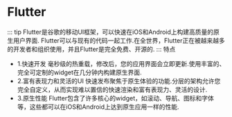 # Flutter

::: tip
 Flutter是谷歌的移动UI框架，可以快速在iOS和Android上构建高质量的原生用户界面. Flutter可以与现有的代码一起工作.在全世界，Flutter正在被越来越多的开发者和组织使用，并且Flutter是完全免费、开源的.
 :::
 特点
 - 1.快速开发
毫秒级的热重载，修改后，您的应用界面会立即更新.使用丰富的、完全可定制的widget在几分钟内构建原生界面.
- 2.富有表现力和灵活的UI
快速发布聚焦于原生体验的功能.分层的架构允许您完全自定义，从而实现难以置信的快速渲染和富有表现力、灵活的设计.
- 3.原生性能
Flutter包含了许多核心的widget，如滚动、导航、图标和字体等，这些都可以在iOS和Android上达到原生应用一样的性能.


 <Vssue title="flutter" />
 